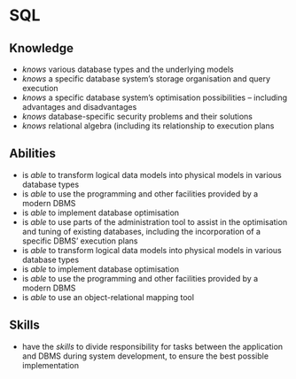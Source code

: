 # SQL

## Knowledge

- _knows_ various database types and the underlying models
- _knows_ a specific database system’s storage organisation and query execution
- _knows_ a specific database system’s optimisation possibilities – including advantages and disadvantages
- _knows_ database-specific security problems and their solutions
- _knows_ relational algebra (including its relationship to execution plans

## Abilities

- is _able_ to transform logical data models into physical models in various database types
- is _able_ to use the programming and other facilities provided by a modern DBMS
- is _able_ to implement database optimisation
- is _able_ to use parts of the administration tool to assist in the optimisation and tuning of existing databases, including the incorporation of a specific DBMS’ execution plans
- is _able_ to transform logical data models into physical models in various database types
- is _able_ to implement database optimisation
- is _able_ to use the programming and other facilities provided by a modern DBMS
- is _able_ to use an object-relational mapping tool

## Skills

- have the _skills_ to divide responsibility for tasks between the application and DBMS during system development, to ensure the best possible implementation
